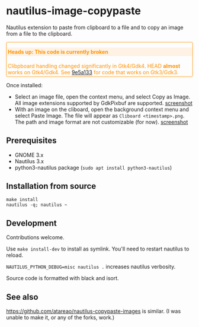 # nautilus-image-copypaste

Nautilus extension to paste from clipboard to a file and to copy an image from a file to the clipboard.

<div style="border: 0.05rem solid #ff9100; border-radius: 0.2rem; margin-bottom: 10px;">
<p style="padding: 0.2rem; color: #ff9100; background: #ff91001a; font-weight: bold">Heads up: This code is currently broken</p>
<p style="padding: 0.2rem; color: #ff9100; margin: 0">Clibpboard handling changed significantly in Gtk4/Gdk4. HEAD <b>almost</b> works on Gtk4/Gdk4. See <a href="See https://github.com/reece/nautilus-image-copypaste/tree/9e5a1337e5fd8a8059968877f0c014e707c9e24c">9e5a133</a> for code that works on Gtk3/Gdk3.</p>
</div>

Once installed:

* Select an image file, open the context menu, and select Copy as Image.  All image extensions supported by GdkPixbuf are supported. [screenshot](data/copy.png)
* With an image on the cliboard, open the background context menu and select Paste Image.  The file will appear as `Cliboard <timestamp>.png`. The path and image format are not customizable (for now). [screenshot](data/paste.png)

## Prerequisites

* GNOME 3.x
* Nautilus 3.x
* python3-nautilus package (`sudo apt install python3-nautilus`)

## Installation from source

    make install
    nautilus -q; nautilus ~

## Development

Contributions welcome.

Use `make install-dev` to install as symlink.  You'll need to restart nautilus to reload.

`NAUTILUS_PYTHON_DEBUG=misc nautilus .` increases nautilus verbosity.

Source code is formatted with black and isort.

## See also

https://github.com/atareao/nautilus-copypaste-images is similar. (I was
unable to make it, or any of the forks, work.)
